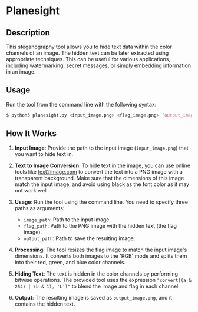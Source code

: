 # Planesight

## Description

This steganography tool allows you to hide text data within the color channels of an image. The hidden text can be later extracted using appropriate techniques. This can be useful for various applications, including watermarking, secret messages, or simply embedding information in an image.

## Usage

Run the tool from the command line with the following syntax:

```bash
$ python3 planesight.py <input_image.png> <flag_image.png> [output_image.png]
```

## How It Works

1. **Input Image**: Provide the path to the input image (`input_image.png`) that you want to hide text in.

2. **Text to Image Conversion**: To hide text in the image, you can use online tools like [text2image.com](https://text2image.com/en/) to convert the text into a PNG image with a transparent background. Make sure that the dimensions of this image match the input image, and avoid using black as the font color as it may not work well.

3. **Usage**: Run the tool using the command line. You need to specify three paths as arguments:
    - `image_path`: Path to the input image.
    - `flag_path`: Path to the PNG image with the hidden text (the flag image).
    - `output_path`: Path to save the resulting image.

4. **Processing**: The tool resizes the flag image to match the input image's dimensions. It converts both images to the 'RGB' mode and splits them into their red, green, and blue color channels.

5. **Hiding Text**: The text is hidden in the color channels by performing bitwise operations. The provided tool uses the expression `"convert((a & 254) | (b & 1), 'L')"` to blend the image and flag in each channel.

6. **Output**: The resulting image is saved as `output_image.png`, and it contains the hidden text.

